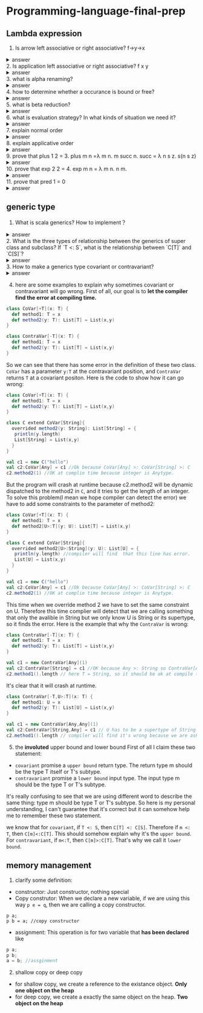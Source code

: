 # Programming-language-final-prep

## Lambda expression
 1. Is arrow left associative or right associative? f->y->x
  <details>
   <summary>answer</summary>
    arrow is **right associative**. 
    To understand it, let see f->(y->x). It means this function takes a parameter f, and return a function that takes a parameter y and return x. It's easier to understand it by this example. let f x y = x. The type of f is x->y->x. Then the type f x: y->x. That's exactly what happen when x->(y->x).
  </details>
  2. Is application left associative or right associative? f x y
<details>
  <summary>answer</summary>
   applicaiton is left associaive. f x y = (f x) y.
</details>
  3. what is alpha renaming?
  <details>
  <summary>answer</summary>
   λ x. t(x,z). We can see that in this lambda expression, z is free occurance and x is bound in the  λ x. Alpha renaming means we can rename the bound occurance x if the rename do not cause conflict( like using a name that has been used by some another variable.
</details>
  4. how to determine whether a occurance is bound or free? 
  <details>
  <summary>answer</summary>
   we need to figure out the scope of each lambda expression. like ((λ y. (λ x. t x) x). We can see that the first 'x' is bound by the parameter x. But the lambda expression (λ x. t x) only bound the x in the body of this function. the second 'x' is free variable since in the outmose function y is the bound variable
</details>
  5. what is beta reduction?
  <details>
  <summary>answer</summary>
   beta reduction is like evaluation of an application. For example, (λ x. t x) y is an application, function (λ x. t x)  takes a parameter y and should return something. In this case, it's t y.
</details>
  6. what is evaluation strategy? In what kinds of situation we need it?
  <details>
  <summary>answer</summary>
   evaluation strategy is like call by name or call by value. Consider this situation (λ x. t x) ((λ z. z) y). This is an application, however, the parameter of the frist function is another application. Therefore we have two choice, one is we evaluate the application (λ z. z) y before we pass it, like (λ z. z) y = y ,  (λ x. t x) ((λ z. z) y) = (λ x. t x) y = t y. The second choice is we pass the whole expression in to the body, like (λ x. t x) ((λ z. z) y) = t ((λ z. z) y) = t y.
</details>
  7. explain normal order
  <details>
  <summary>answer</summary>
   normal order is call by name. It means instead of evaluate the value of parameter, it pass the whole expression of parameter
</details>
  8. explain applicative order
  <details>
  <summary>answer</summary>
   applicative order is call by value. It means we evaluate the parameter before we pass it into a function.
</details>
  9. prove that plus 1 2 = 3. plus m n =λ m n. m succ n.  succ = λ n s z. s(n s z)
  <details>
  <summary>answer</summary>
    
  ```
   plus 1 2 
   = 1 succ 2 
   = succ 2 
   = (λ n s z. s (n s z)) 2 
   = λ s z. s( 2 s z) 
   = λ s z. s ( (λ s z. s (s z)) s z)  
   = λ s z. s (s (s z)) = 3
  ```
</details>
  10. prove that exp 2 2 = 4. exp m n = λ m n. n m.
  <details>
  <summary>answer</summary>
  
  ```
  exp 2 2 = (λ m n. n m) 2 2 
  = (λ n. n 2) 2 = 2 2 
  = (λ s z. s(s (z)) 2 
  = λ z. 2 (2 (z)) 
  = λ z. 2 ((λ s z. s(s(z))) z) 
  = λ s. 2 ((λ s z. s(s(z))) s) 
  = λ s. 2 (λ  z. s(s(z)))  
  = λ s. (λ s z. s(s(z))) (λ  z. s(s(z))) 
  =  λ s. λ z. (λ  z. s(s(z)) (λ  z. s(s(z)) z) 
  = λ s. λ z. (λ  z. s(s(z)) s(s(z) )  
  = λ s z. s(s(s(s(z)) = 4.
  ```
</details>
  11. prove that pred 1 = 0
  <details>
  <summary>answer</summary>
  
  ```
  pred 1 
  = snd (1 (λ p. pair( succ (fst p))(fst p))(pair 0 0)) 
  = (λp. p false)((λ s z. s z) (λ p. pair( succ (fst p))(fst p))(pair 0 0))
  = (λp. p false)((λ p. pair(succ (fst p))(fst p)) (pair 0 0))
  = (λp. p false)((λ p. (λ x y b. b x y)(succ (fst p))(fst p)) (pair 0 0))
  = (λp. p false)((λ p. λb. b(succ (fst p))(fst p)) (pair 0 0))
  = (λp. p false)((λ p. λb. b (succ (fst p))(fst p)) (λ z. z 0 0))
  = (λp. p false)((λ p. λb. b (succ ((λy. y true) p))((λy. y true) p)) (λ z. z 0 0))
  = (λp. p false)((λ p. λb. b (succ ((λy. y true) p))((λy. y true) p)) (λ z. z 0 0))
  = (λp. p false)((λ p. λb. b (succ (p true))(p true)) (λ z. z 0 0))
  = (λp. p false)((λ p. λb. b ((λ n s z. s(n s z)) (p true))(p true)) (λ z. z 0 0))
  = (λp. p false)((λ p. λb. b ((λs z. s((p true) s z)))(p true)) (λ z. z 0 0))
  = (λp. p false)(λb. b ((λs z. s(0 s z))) 0)
  = (λp. p false)(λb. b 1 0)
  = (λb. b 1 0) false
  = 0
  ```
</details>

## generic type

1. What is scala generics? How to implement？
  <details>
    <summary>answer</summary>
      generics is that a class can take a type as parameter. To implement it in scala, use [A]:
      
      class Queue[A] private (private val queue: List[A]) {
       def enqueue(x: A): Queue[A] = new Queue[A](queue :+ x)

       def dequeue: (A, Queue[A]) = {
        require(!isEmpty, "Queue.dequeue on empty queue")
        val x :: queue1 = queue(x, new Queue(queue1))
        }

     def isEmpty: Boolean = queue.isEmpty

      override def toString: String = {s"Queue${queue.toString.drop(4)}}
      }
  </details>
2. What is the three types of relationship between the generics of super class and subclass? If `T <: S`, what is the relationship between `C[T]` and `C[S]`?
  <details>
  <summary>answer</summary>
      There are three types of relationship:
        - covariant:`C[T] <: C[S]`
        - contravariant: `C[T] :> C[S]`
        - invariant: no specific relationship between these two classes. ***Default***
  </details>
3. How to make a generics type covariant or contravariant?
<details>
		<summary>answer</summary>
				
    class generics[+A]: covariant
    class generics[-A]: contravariant
				
</details>

4. here are some examples to explain why sometimes covariant or contravariant will go wrong.
First of all, our goal is to **let the compiler find the error at compiling time.**
```scala
class CoVar[+T](x: T) {
  def method1: T = x
  def method2(y: T): List[T] = List(x,y)
}

class ContraVar[-T](x: T) {
  def method1: T = x
  def method2(y: T): List[T] = List(x,y)
}
```
So we can see that there has some error in the definition of these two class. `CoVar` has a parameter `y:T` at the contravariant position, and `ContraVar` returns `T` at a covariant positon. Here is the code to show how it can go wrong:
```scala
class CoVar[+T](x: T) {
  def method1: T = x
  def method2(y: T): List[T] = List(x,y)
}

class C extend CoVar[String]{
  overrided method2(y: String): List[String] = {
   println(y.length)
   List[String] = List(x,y)
  }
}

val c1 = new C("hello")
val c2:CoVar[Any] = c1 //Ok because CoVar[Any] >: CoVar[String] >: C
c2.method2(1) //OK at complie time because integer is Anytype.
```
But the program will crash at runtime because c2.method2 will be dynamic dispatched to the method2 in `C`, and it tries to get the length of an integer. To solve this problem(I mean we hope compiler can detect the error) we have to add some constraints to the parameter of method2:
```scala
class CoVar[+T](x: T) {
  def method1: T = x
  def method2[U>:T](y: U): List[T] = List(x,y)
}

class C extend CoVar[String]{
  overrided method2[U>:String](y: U): List[U] = {
   println(y.length) //compiler will find  that this line has error.
   List[U] = List(x,y)
  }
}

val c1 = new C("hello")
val c2:CoVar[Any] = c1 //Ok because CoVar[Any] >: CoVar[String] >: C
c2.method2(1) //OK at complie time because integer is Anytype.
```
This time when we override method 2 we have to set the same constraint on U. Therefore this time complier will detect that we are calling something that only the avalible in String but we only know U is String or its supertype, so it finds the error.
Here is the example that why the `ContraVar` is wrong:
```scala
class ContraVar[-T](x: T) {
  def method1: T = x
  def method2(y: T): List[T] = List(x,y)
}

val c1 = new ContraVar[Any](1)
val c2:ContraVar[String] = c1 //OK because Any >: String so ContraVar[Any] <: ContraVar[String]
c2.method1().length // here T = String, so it should be ok at compile time
```
It's clear that it will crash at runtime.
```scala
class ContraVar[-T,U>:T](x: T) {
  def method1: U = x
  def method2(y: T): List[U] = List(x,y)
}

val c1 = new ContraVar[Any,Any](1)
val c2:ContraVar[String,Any] = c1 // U has to be a supertype of String so I set it to Any.
c2.method1().length // compiler will find it's wrong because we are asking for length at a object with type Any!
```
5. the **involuted** upper bound and lower bound
First of all I claim these two statement:
- `covariant` promise a `upper bound` return type. The return type m should be the type T itself or T's subtype.
- `contravariant` promise a `lower bound` input type. The input type m should be the type T or T's subtype.  

It's really confusing to see that we are using different word to describe the same thing: type m should be type T or T's subtype. So here is my personal understanding, I can't guarantee that it's correct but it can somehow help me to remember these two statement.

we know that for `covariant`, if `T <: S`, then `C[T] <: C[S]`. Therefore if `m <: T`, then `C[m]<:C[T]`. This should somehow explain why it's the `upper bound`. For `contravariant`, if `m<:T`, then `C[m]>:C[T]`. That's why we call it `lower bound`.
## memory management
1. clarify some definition:
- constructor: Just constructor, nothing special
- Copy construtor: When we declare a new variable, if we are using this way `p e = q`, then we are calling a copy constructor.
```
p a;
p b = a; //copy constructor
```
- assignment: This operation is for two variable that **has been declared** like 
 ```c++
 p a;
 p b;
 a = b; //assginment
 ```
 2. shallow copy or deep copy
 - for shallow copy, we create a reference to the existance object. **Only one object on the heap**
 - for deep copy, we create a exactly the same object on the heap. **Two object on the heap**
